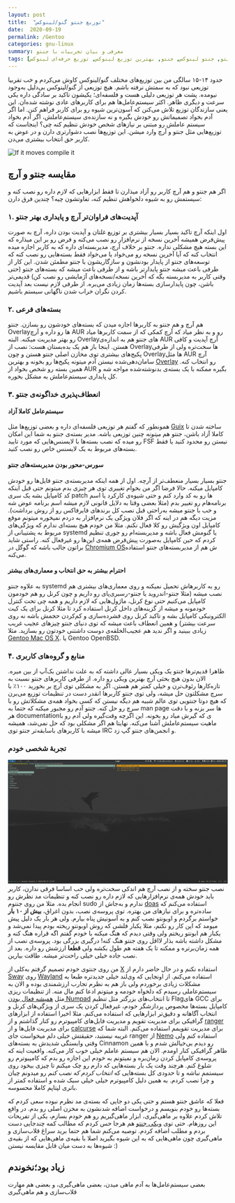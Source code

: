 ```yaml
---
layout: post
title:  "توزیع جنتو گنو/لینوکس"
date:  2020-09-19
permalink: /Gentoo
categories: gnu-linux
summary: معرفی و بیان تجربیات با جنتو
tags: [توزیع جنتو, جنتو لینوکس, جنتو, بهترین توزیع لینوکس, توزیع حرفه‌ای لینوکس]
---
```


حدود ۱۴-۱۵ سالگی من بین توزیع‌های مختلف گنو/لینوکس کاوش می‌کردم و خب تقربیا توزیعی نبود که به سمتش نرفته باشم. هیچ توزیعی از گنو/لینوکس بی‌دلیل به‌وجود نیومده. پشت هر توزیعی دلیلی هست و فلسفه‌ای؛ یکیشون تاکید بر سادگی داره یکی سرعت و دیگری ظاهر. اکثر سیستم‌عامل‌ها هم برای کاربرهای عادی نوشته شده‌ان. این یعنی سازندگان توزیع تلاش می‌کنن که آسون‌ترین شیوه رو برای کاربر فراهم کنن. اما اگر آدم بخواد تصمیماتش رو خودش بگیره و نه سازنده‌ی سیستم‌عاملش، اگر آدم بخواد سیستم عاملش رو مبتنی بر نیازهای شخص خودش تنظیم کنه چی؟ اینجاست که توزیع‌هایی مثل جنتو و آرچ وارد میشن. این توزیع‌ها نصب دشوارتری دارن و در عوض به کاربر حق انتخاب بیشتری می‌دن.

![If it moves compile it](https://wiki.gentoo.org/images/thumb/c/c0/Gentoo_Abducted_%28Poster%29.svg/750px-Gentoo_Abducted_%28Poster%29.svg.png)

## مقایسه جنتو و آرچ
اگر هم جنتو و هم آرچ کاربر رو آزاد میذارن تا فقط ابزارهایی که لازم داره رو نصب کنه و سیستمش رو به شیوه دلخواهش تنظیم کنه، تفاوتشون چیه؟ چندین فرق دارن:

### ۱. آپدیت‌های فراوان‌تر آرچ و پایداری بهتر جنتو
اول اینکه آرچ تاکید بسیار بسیار بیشتری بر توزیع غلتان و آپدیت بودن داره، آرچ به صورت پیش‌فرض همیشه آخرین نسخه از نرم‌افزار رو نصب می‌کنه و فرض رو بر این میذاره که این بسته هیچ مشکلی نداره. جنتو بر خلاف آرچ، مدیربسته‌ای داره که به کاربر اجازه میده انتخاب کنه که آیا آخرین نسخه رو می‌خواد یا می‌خواد فقط بسته‌هایی رو نصب کنه که توسعه‌های جنتو از پایدار بودنشون و سازگاریشون با جنتو مطمئن شدن. این کار از طرفی باعث میشه جنتو پایدارتر باشه و از طرفی باعث میشه که بسته‌های جنتو (حتی وقتی کاربر به مدیربسته بگه که آخرین نسخه/نسخه‌های آژمایشی رو نصب کن) قدیمی‌تر باشن، چون پایدارسازی بسته‌ها زمان زیادی می‌بره. از طرفی لازم نیست بعد آپدیت کردن نگران خراب شدن ناگهانی سیستم باشیم.

### ۲. بسته‌های فرعی
هم آرچ و هم جنتو به کاربرها اجازه میدن که بسته‌های خودشون رو بسازن. جنتو Overlayها رو داره و آرچ AUR رو و به نظر میاد که آرچ کمکی که از سمت کاربرها میاد رو بهتر مدیریت میکنه. البته Overlayهای جنتو هم به اندازه‌ی AUR آرچ آپدیت و کافی هستن. اینجا باز هم یک بده‌بستان هست: نصب از Overlayها سخت‌تره ولی از طرفی پکیج‌های بیشتری توی مخازن اصلی جنتو هستن و چون Overlayها مثل AUR آرچ سامان‌دهی‌شده نیستن آدم میتونه پکیج‌ها رو بخونه و بهترین [Overlay](https://gpo.zugaina.org) رو انتخاب کنه. همین بسته رو شخص بخواد از AUR بگیره ممکنه با یک بسته‌ی بدنوشته‌شده مواجه شه و کل پایداری سیستم‌عاملش به مشکل بخوره.

### ۳. انعطاف‌پذیری خداگونه‌ی جنتو
#### سیستم‌عامل کاملا آزاد
همونطور که گفتم هر توزیعی فلسفه‌ای داره و بعضی توزیع‌ها مثل [Guix](https://guix.gnu.org/) ساخته شدن تا کاملا آزاد باشن، جنتو هم *میتونه* چنین توزیعی باشه. مدیر بسته‌ی جنتو به شما این امکان رو میده که نصب بسته‌ها با لایسنس‌هایی که مورد تایید FSF نیستن رو محدود کنید یا فقط بسته‌های مربوط به یک لایسنس خاص رو نصب کنید.

#### سورس-محور بودن مدیربسته‌های جنتو
جنتو بسیار بسیار منعطف‌تر از آرچه. اول از همه اینکه مدیربسته‌ی جنتو فایل‌ها رو خودش کامپایل میکنه. حالا فرضا اگر من بخوام تغییری توی هر چیزی بدم میتونم حتی قبل اینکه کد کامپایل بشه یک سری patch ها رو به کد وارد کنم و حتی شیوه‌ی کارکرد یا اسم برنامه‌هام رو تغییر بدم (مثلا بعضی وقتا به دلایل قانونی لازم میشه اسم برنامه عوض شه و خب با جنتو میشه به‌راحتی قبل نصب کل برندهای فایرفاکس رو از روش برداشت).
مزیت دیگه هم در اینه که اگر فلان ویژگی یک نرم‌افزار به دردم نمیخوره میتونم موقع کامپایل اون ویژگیش رو کلا فعال نکنم. مثلا من خودم هیچ بسته‌ای ندارم که ویژگی‌های مربوط به پشتیبانی از systemd یا گنومش فعال باشه و مدیربسته‌ام رو جوری تنظیم کردم که حین کامپایل به‌صورت پیش‌فرض همه‌ی این‌ها رو غیرفعال کنه.
راستی شاید براتون جالب باشه که گوگل در [Chromium OS](https://www.chromium.org/chromium-os/packages/portage)ش هم از مدیربسته‌های جنتو استفاده می‌کنه.

#### احترام بیشتر به حق انتخاب و معماری‌های بیشتر
 به علاوه جنتو systemd رو به کاربرهاش تحمیل نمیکنه و روی معماری‌های بیشتری هم نصب میشه (مثلا جنتو-اندروید یا جنتو-رسبری‌پای رو داریم و چون کرنل رو هم خودمون کامپایل می‌کنیم حتی نوع کرنل، ماژول‌هایی که لازم داریم و همه چی تحت کنترل خودمونه و میشه از گزینه‌های داخل کرنل استفاده کرد تا مثلا کرنل برای یک کیت الکترونیکی کامپایل بشه و تاکید کرنل روی فشرده‌سازی و کم‌کردن حجمش باشه نه روی سرعت بیشتر) و همین انعطاف باعث میشه که توی دنیای جنتو چیزهای عجیب غریب زیادی ببینید و اگر ندید هم عجیب‌الخلقه‌ی دوست داشتنی خودتون رو بسازید. مثلا [Gentoo Mac OS X](https://en.wikipedia.org/wiki/Portage_(software)#Gentoo/Alt). یا  Gentoo OpenBSD.
 
 
### ۴. منابع و گروه‌های کاربری
ظاهرا قدیم‌ترها جنتو یک ویکی بسیار عالی داشته که به علت نداشتن بک‌آپ از بین میره. الان بدون هیچ بحثی آرچ بهترین ویکی رو داره. از طرفی کاربرهای جنتو نسبت به تازه‌کارها رئوف‌ترن و خیلی کمتر هم هستن. اگر به مشکلی توی آرچ بر بخورید ۱۰۰٪ با سرچ مشکلتون حل میشه، ولی توی جنتو کاربرها انقدر دست در تنظیمات توزیع می‌برن که هیچ دوتا جنتویی توی عالم شبیه هم دیگه نیستن که کسی بخواد همه‌ی مشکلاتش رو با سرچ رو حل کنه. جنتو آدم رو مجبور میکنه که حتما به man page ها سر بزنه و با دقت هر documentationی که گیرش میاد رو بخونه. این اگرچه وقت‌گیره ولی آدم رو با ماهیت سیستم‌عاملش آشنا می‌کنه. نهایتا هم اگر مشکلی بود که حل نمی‌شد، همیشه میشه با کاربرهای باسابقه‌تر جنتو توی IRC و انجمن‌های جنتو گپ زد.

### تجربهٔ شخصی خودم
![Sway on Gentoo](https://raw.githubusercontent.com/niyumard/khoone/master/img/image.png)
نصب جنتو سخته و از نصب آرچ هم اندکی سخت‌تره ولی خب اساسا فرقی ندارن، کاربر باید خودش همه‌ی نرم‌افزارهایی که لازم داره رو نصب کنه و تنظیمات مد نظرش رو انجام بده. مثلا من روی جنتوم sudo ندارم و به‌جاش از [doas](https://man.openbsd.org/doas) استفاده می‌کنم که ساده‌تره و برای نیازهای من بهتره.
توی پروسه‌ی نصب، بدون اغراق، **بیش از ۱۰ بار** خواستم برگردم و اوبونتو نصب کنم و به آسونیش پناه بیارم. ولی هر بار یک دلیل پیش میومد که این کار رو نکنم، مثلا یکبار فلشی که روش اوبونتو ریخته بودم پیدا نمی‌شد و یکبار هم ابونتو ریختم ولی وقتی دیدم که هنگ میکنه با خودم گفتم اگه قراره هنگ کنه و مشکل داشته باشه بذار لااقل روی جنتو هنگ کنه! درگیری بزرگی بود.
پروسه‌ی نصب از همه زمان‌برتره و ممکنه تا یک هفته هم طول بکشه ولی **قطعا** ارزشش رو داره. بعد از نصب جاده خیلی خیلی راحت‌تر میشه. طاقت بیارین.

من روی جنتوی خودم تصمیم گرفتم به‌کلی از [X](https://www.x.org) استفاده نکنم و در حال حاضر دارم از [Sway](https://swaywm.org/) روی [Wayland](https://wayland.freedesktop.org/) استفاده می‌کنم. از اونجایی که وی‌لند خیلی جدیدتره طبعا به مشکلات زیادی برخوردم ولی باز هم به نظرم تجارب ارزشمندی بوده و الان به سیستم‌عاملی رسیدم که دلخواه خودمه و میتونم ادعا کنم مال منه. از تنظیمات ریزی مثل [همیشه فعال بودن Numpad](https://unix.stackexchange.com/questions/98068/keep-numlock-always-on/607769#607769) تا انتخاب‌های بزرگتر مثل تنظیم Flagهای GCC برای کامپایل بسته‌ها مخصوص پردازشگر خودم، غیرفعال کردن یک سری از ویژگی‌های کرنل و انتخاب آگاهانه و دقیق‌تر ابزارهایی که استفاده می‌کنم.
مثلا اخیرا استفاده از ابزارهای گرافیکی برای مدیریت تقویم و مدیریت فایل‌های کامپیوترم رو کنار گذاشتم و از [ranger](https://github.com/ranger/ranger/) برای مدیریت فایل‌ها و از [calcurse](https://calcurse.org/) برای مدیریت تقویمم استفاده می‌کنم.
البته شما که غریبه نیستید، حقیقتش خیلی دلم میخواست جای ranger از [Nemo](https://github.com/linuxmint/nemo) استفاده کنم ولی وقتی وابستگی شدیدش به بسته‌های Cinnamon رو دیدم بی‌خیالش شدم و با همین ظاهر گرافیکی کنار اومدم.
الان هم سیستم عاملم خیلی خوب کار می‌کنه. واقعیت اینه که پروسه‌ی کامپایل کردن زمان‌بره و نمیتونم به خودم این اجازه رو بدم که کامپیوترم رو شلوغ کنم. هرچند وقت یک بار بسته‌هایی که دارم رو چک میکنم تا چیزی بیخود روی سیستمم نباشه و تا حدودی کل بسته‌هایی که *انتخاب کردم که نصب کنم* رو میدونم چیان و چرا نصب کردم. به همین دلیل کامپیوترم خیلی خیلی سبک شده و استفاده کمتر از باتری لپتاپم کاملا محسوسه.

فعلا که عاشق جنتو هستم و حتی یکی دو جایی که بسته‌ی مد نظرم نبوده سعی کردم که بسته‌ها رو خودم بنویسم و درخواست اضافه شدنشون به مخزن اصلی رو بدم. در واقع تلاش کردم علاوه بر ماهی‌گیری، ابزار ماهی‌گیریم رو هم خودم بسازم، یکی از تفریحات این روزهام. حتی توی [ویکی جنتو](https://wiki.gentoo.org/wiki/Main_Page) هم هرجا حس کردم که مطالب کمه چندجایی دست بردم و مطلب اضافه کردم. توصیه می‌کنم شما هم حتما برید سراغ قلاب‌سازی و ماهی‌گیری چون ماهی‌هایی که به این شیوه بگیرید اصلا با بقیه‌ی ماهی‌هایی که از بقیه‌ی شیوه‌ها به دست میان قابل مقایسه نیستن :) 

## زیاد بود؛نخوندم
بعضی سیستم‌عامل‌ها به آدم ماهی میدن، بعضی ماهی‌گیری، و بعضی هم مهارت قلاب‌سازی و هم ماهی‌گیری

